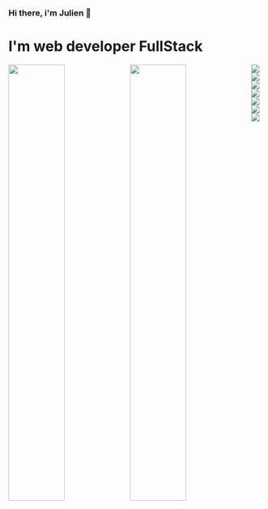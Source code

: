 ### Hi there, i'm Julien 👋
# I'm web developer FullStack

<img align="left" width="47%" src ="https://github-readme-stats.vercel.app/api?username=Foucsi&show_icons=true&theme=radical"/>

<img align="left" width="47%" src ="https://github-readme-stats.vercel.app/api/top-langs/?username=anuraghazra&hide_progress=true"/>

<img align="left" src="https://img.shields.io/badge/javascript-%23323330.svg?style=for-the-badge&logo=javascript&logoColor=%23F7DF1E"/>

<img align="left" src="https://img.shields.io/badge/MongoDB-%234ea94b.svg?style=for-the-badge&logo=mongodb&logoColor=white"/>

<img align="left" src="https://img.shields.io/badge/Next-black?style=for-the-badge&logo=next.js&logoColor=white"/>

<img align="left" src="https://img.shields.io/badge/node.js-6DA55F?style=for-the-badge&logo=node.js&logoColor=white"  />

<img align="left" src="https://img.shields.io/badge/react-%2320232a.svg?style=for-the-badge&logo=react&logoColor=%2361DAFB"/>

<img align="left" src="https://img.shields.io/badge/react_native-%2320232a.svg?style=for-the-badge&logo=react&logoColor=%2361DAFB"/>

<img align="left" src="https://img.shields.io/badge/redux-%23593d88.svg?style=for-the-badge&logo=redux&logoColor=white"/>
